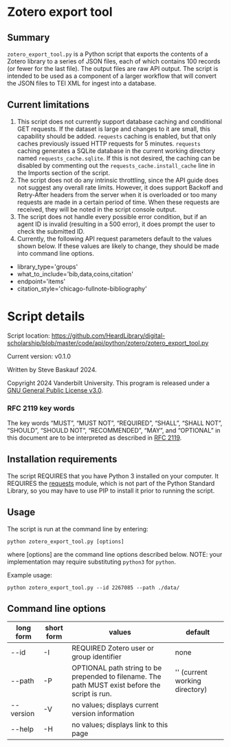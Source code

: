 # Zotero export tool

## Summary

`zotero_export_tool.py` is a Python script that exports the contents of a Zotero library to a series of JSON files, each of which contains 100 records (or fewer for the last file). The output files are raw API output. The script is intended to be used as a component of a larger workflow that will convert the JSON files to TEI XML for ingest into a database.

## Current limitations

1. This script does not currently support database caching and conditional GET requests. If the dataset is large and changes to it are small, this capability should be added. `requests` caching is enabled, but that only caches previously issued HTTP requests for 5 minutes. `requests` caching generates a SQLite database in the current working directory named `requests_cache.sqlite`. If this is not desired, the caching can be disabled by commenting out the `requests_cache.install_cache` line in the Imports section of the script.
2. The script does not do any intrinsic throttling, since the API guide does not suggest any overall rate limits. However, it does support Backoff and Retry-After headers from the server when it is overloaded or too many requests are made in a certain period of time. When these requests are received, they will be noted in the script console output.
3. The script does not handle every possible error condition, but if an agent ID is invalid (resulting in a 500 error), it does prompt the user to check the submitted ID.
4. Currently, the following API request parameters default to the values shown below. If these values are likely to change, they should be made into command line options.
- library_type='groups'
- what_to_include='bib,data,coins,citation'
- endpoint='items'
- citation_style='chicago-fullnote-bibliography'

# Script details

Script location: <https://github.com/HeardLibrary/digital-scholarship/blob/master/code/api/python/zotero/zotero_export_tool.py>

Current version: v0.1.0

Written by Steve Baskauf 2024.

Copyright 2024 Vanderbilt University. This program is released under a [GNU General Public License v3.0](http://www.gnu.org/licenses/gpl-3.0).

### RFC 2119 key words

The key words “MUST”, “MUST NOT”, “REQUIRED”, “SHALL”, “SHALL NOT”, “SHOULD”, “SHOULD NOT”, “RECOMMENDED”, “MAY”, and “OPTIONAL” in this document are to be interpreted as described in [RFC 2119](https://tools.ietf.org/html/rfc2119).

## Installation requirements

The script REQUIRES that you have Python 3 installed on your computer. It REQUIRES the [requests](https://docs.python-requests.org/en/latest/) module, which is not part of the Python Standard Library, so you may have to use PIP to install it prior to running the script.

## Usage

The script is run at the command line by entering:

```
python zotero_export_tool.py [options]
```

where \[options\] are the command line options described below. NOTE: your implementation may require substituting `python3` for `python`. 

Example usage:

```
python zotero_export_tool.py --id 2267085 --path ./data/
```

## Command line options

| long form | short form | values | default |
| --------- | ---------- | ------ | ------- |
| --id | -I | REQUIRED Zotero user or group identifier | none |
| --path | -P | OPTIONAL path string to be prepended to filename. The path MUST exist before the script is run. | '' (current working directory) |
| --version | -V | no values; displays current version information |  |
| --help | -H | no values; displays link to this page |  |
